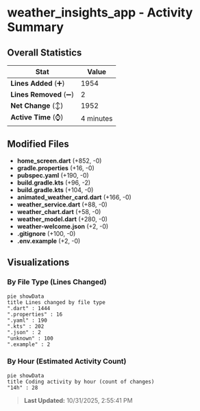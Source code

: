 # weather_insights_app - Activity Summary 

## Overall Statistics

| Stat                   | Value                                                             |
| ---------------------- | ----------------------------------------------------------------- |
| **Lines Added** (➕)   | 1954                                          |
| **Lines Removed** (➖) | 2                                        |
| **Net Change** (↕)    | 1952                |
| **Active Time** (⌚)   | 4 minutes |


## Modified Files
- **home_screen.dart** (+852, -0)
- **gradle.properties** (+16, -0)
- **pubspec.yaml** (+190, -0)
- **build.gradle.kts** (+96, -2)
- **build.gradle.kts** (+104, -0)
- **animated_weather_card.dart** (+166, -0)
- **weather_service.dart** (+88, -0)
- **weather_chart.dart** (+58, -0)
- **weather_model.dart** (+280, -0)
- **weather-welcome.json** (+2, -0)
- **.gitignore** (+100, -0)
- **.env.example** (+2, -0)

## Visualizations

### By File Type (Lines Changed)

```mermaid
pie showData
title Lines changed by file type
".dart" : 1444
".properties" : 16
".yaml" : 190
".kts" : 202
".json" : 2
"unknown" : 100
".example" : 2
```

### By Hour (Estimated Activity Count)

```mermaid
pie showData
title Coding activity by hour (count of changes)
"14h" : 28
```


> **Last Updated:** 10/31/2025, 2:55:41 PM